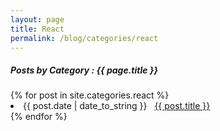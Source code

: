 ```yaml
---
layout: page
title: React
permalink: /blog/categories/react
---
```

 
<h5> Posts by Category : {{ page.title }} </h5>

<div class="card">
{% for post in site.categories.react %}
 <li class="category-posts"><span>{{ post.date | date_to_string }}</span> &nbsp; <a href="{{ post.url }}">{{ post.title }}</a></li>
{% endfor %}
</div>